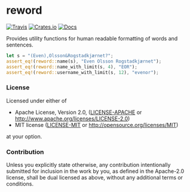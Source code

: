 # reword

[![Travis](https://travis-ci.com/evenorog/reword.svg?branch=master)](https://travis-ci.com/evenorog/reword)
[![Crates.io](https://img.shields.io/crates/v/reword.svg)](https://crates.io/crates/reword)
[![Docs](https://docs.rs/reword/badge.svg)](https://docs.rs/reword)

Provides utility functions for human readable formatting of words and sentences.

```rust
let s = "(Even),Olsson&Rogstadkjærnet?";
assert_eq!(reword::name(s), "Even Olsson Rogstadkjærnet");
assert_eq!(reword::name_with_limit(s, 4), "EOR");
assert_eq!(reword::username_with_limit(s, 12), "evenor");
```

### License

Licensed under either of

 * Apache License, Version 2.0, ([LICENSE-APACHE](LICENSE-APACHE) or http://www.apache.org/licenses/LICENSE-2.0)
 * MIT license ([LICENSE-MIT](LICENSE-MIT) or http://opensource.org/licenses/MIT)

at your option.

### Contribution

Unless you explicitly state otherwise, any contribution intentionally submitted
for inclusion in the work by you, as defined in the Apache-2.0 license, shall be dual licensed as above, without any
additional terms or conditions.
